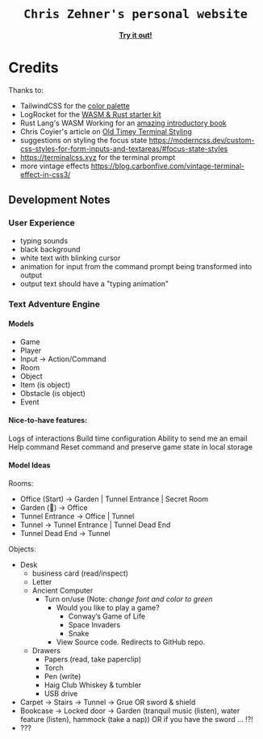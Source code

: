 <div align="center">

  <h1><code>Chris Zehner's personal website</code></h1>

  <strong><a href="https://cbzehner.com">Try it out!</a></strong>
</div>

# Credits

Thanks to:
- TailwindCSS for the [color palette](https://tailwindcss.com/docs/customizing-colors)
- LogRocket for the [WASM & Rust starter kit](https://blog.logrocket.com/getting-started-with-webassembly-and-rust/)
- Rust Lang's WASM Working for an [amazing introductory book](https://rustwasm.github.io/docs/book/game-of-life/implementing.html)
- Chris Coyier's article on [Old Timey Terminal Styling](https://css-tricks.com/old-timey-terminal-styling/)
- suggestions on styling the focus state https://moderncss.dev/custom-css-styles-for-form-inputs-and-textareas/#focus-state-styles
- https://terminalcss.xyz for the terminal prompt
- more vintage effects https://blog.carbonfive.com/vintage-terminal-effect-in-css3/

## Development Notes

### User Experience
- typing sounds
- black background 
- white text with blinking cursor 
- animation for input from the command prompt being transformed into output
- output text should have a "typing animation"

### Text Adventure Engine
#### Models 
- Game 
- Player 
- Input -> Action/Command
- Room 
- Object 
- Item (is object)
- Obstacle (is object)
- Event 

#### Nice-to-have features:
Logs of interactions 
Build time configuration 
Ability to send me an email
Help command 
Reset command and preserve game state in local storage 

#### Model Ideas
Rooms:
  - Office (Start) -> Garden | Tunnel Entrance | Secret Room
  - Garden (🎉) -> Office
  - Tunnel Entrance -> Office | Tunnel
  - Tunnel -> Tunnel Entrance | Tunnel Dead End
  - Tunnel Dead End -> Tunnel

Objects:
- Desk
  - business card (read/inspect)
  - Letter
  - Ancient Computer
    - Turn on/use (Note: _change font and color to green_
      - Would you like to play a game?
        - Conway’s Game of Life
        - Space Invaders
        - Snake
      - View Source code. Redirects to GitHub repo.
  - Drawers
    - Papers (read, take paperclip)
    - Torch
    - Pen (write)
    - Haig Club Whiskey & tumbler
    - USB drive
- Carpet -> Stairs -> Tunnel -> Grue OR sword & shield
- Bookcase -> Locked door -> Garden (tranquil music (listen), water feature (listen), hammock (take a nap)) OR if you have the sword ... !?!
- ???
